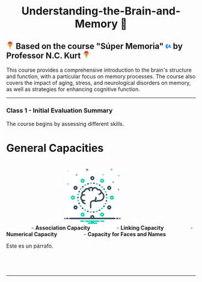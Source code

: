 <h1 align="center">Understanding-the-Brain-and-Memory 💭</h1>

## <a href="https://www.udemy.com/user/nckurt/"><img src="brain.svg" alt="brain" width="4%"></a> Based on the course "Súper Memoria" <a href="https://www.udemy.com/user/nckurt/"><img src="udemy.svg" alt="brain" width="3%"></a> by Professor N.C. Kurt <a href="https://www.udemy.com/user/nckurt/"><img src="brain.svg" alt="brain" width="4%"></a>
This course provides a comprehensive introduction to the brain's structure and function, with a particular focus on memory processes. The course also covers the impact of aging, stress, and neurological disorders on memory, as well as strategies for enhancing cognitive function.

---

### **Class 1 - Initial Evaluation Summary**

The course begins by assessing different skills.

# General Capacities
<br>
<img align="right" width=150px alt="Brain" hspace="200" src="brain (1).svg" />

&nbsp;&nbsp;&nbsp;&nbsp;&nbsp;&nbsp;&nbsp;&nbsp;&nbsp;&nbsp;&nbsp;&nbsp;&nbsp;&nbsp;&nbsp;&nbsp; - **Association Capacity**
&nbsp;&nbsp;&nbsp;&nbsp;&nbsp;&nbsp;&nbsp;&nbsp;&nbsp;&nbsp;&nbsp;&nbsp;&nbsp;&nbsp;&nbsp;&nbsp; - **Linking Capacity**
&nbsp;&nbsp;&nbsp;&nbsp;&nbsp;&nbsp;&nbsp;&nbsp;&nbsp;&nbsp;&nbsp;&nbsp;&nbsp;&nbsp;&nbsp;&nbsp; - **Numerical Capacity**
&nbsp;&nbsp;&nbsp;&nbsp;&nbsp;&nbsp;&nbsp;&nbsp;&nbsp;&nbsp;&nbsp;&nbsp;&nbsp;&nbsp;&nbsp;&nbsp; - **Capacity for Faces and Names**

<p style="margin-right: 200px;">Este es un párrafo.</p>

<br>

#

---
